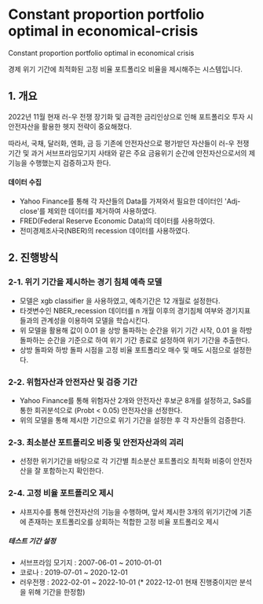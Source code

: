 # Constant proportion portfolio optimal in economical-crisis

Constant proportion portfolio optimal in economical crisis 

경제 위기 기간에 최적화된 고정 비율 포트폴리오 비율을 제시해주는 시스템입니다.

## 1. 개요

2022년 11월 현재 러-우 전쟁 장기화 및 급격한 금리인상으로 인해 포트폴리오 투자 시 안전자산을 활용한 헷지 전략이 중요해졌다. 

따라서, 국채, 달러화, 엔화, 금 등 기존에 안전자산으로 평가받던 자산들이 러-우 전쟁 기간 및 과거 서브프라임모기지 사태와 같은 주요 금융위기 순간에 안전자산으로서의 제 기능을 수행했는지 검증하고자 한다. 
#### 데이터 수집
- Yahoo Finance를 통해 각 자산들의 Data를 가져와서 필요한 데이터인 'Adj-close'를 제외한 데이터를 제거하여 사용하였다. 
- FRED(Federal  Reserve  Economic  Data)의 데이터를 사용하였다.
- 전미경제조사국(NBER)의 recession 데이터를 사용하였다.

## 2. 진행방식 
### 2-1. 위기 기간을 제시하는 경기 침체 예측 모델
- 모델은 xgb classifier 을 사용하였고, 예측기간은 12 개월로 설정한다. 
- 타겟변수인 NBER_recession 데이터를 n 개월 이후의 경기침체 여부와 경기지표들과의 관계성을 이용하여 모델을 학습시킨다.
- 위 모델을 활용해 값이 0.01 을 상방 돌파하는 순간을 위기 기간 시작, 0.01 을 하방 돌파하는 순간을 기준으로 하여 위기 기간 종료로 설정하여 위기 기간을 추출한다.
- 상방 돌파와 하방 돌파 시점을 고정 비율 포트폴리오 매수 및 매도 시점으로 설정한다.
### 2-2. 위험자산과 안전자산 및 검증 기간
- Yahoo Finance를 통해 위험자산 2개와 안전자산 후보군 8개를 설정하고, SaS를 통한 회귀분석으로 (Probt < 0.05) 안전자산을 선정한다.
- 위의 모델을 통해 제시한 기간으로 위기 기간을 설정한 후 각 자산들의 검증한다.
### 2-3. 최소분산 포트폴리오 비중 및 안전자산과의 괴리
- 선정한 위기기간을 바탕으로 각 기간별 최소분산 포트폴리오 최적화 비중이 안전자산을 잘 포함하는지 확인한다.
### 2-4. 고정 비율 포트폴리오 제시
- 샤프지수를 통해 안전자산의 기능을 수행하며, 앞서 제시한 3개의 위기기간에 기존에 존재하는 포트폴리오를 상회하는 적합한 고정 비율 포트폴리오 제시

##### 테스트 기간 설정
- 서브프라임 모기지 : 2007-06-01 ~ 2010-01-01
- 코로나 : 2019-07-01 ~ 2020-12-01
- 러우전쟁 : 2022-02-01 ~ 2022-10-01 (* 2022-12-01 현재 진행중이지만 분석을 위해 기간을 한정함)
